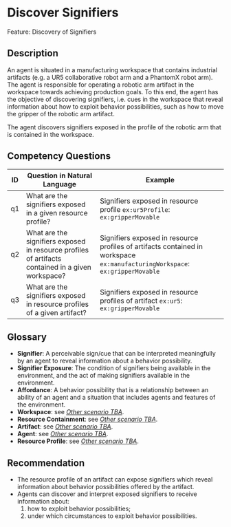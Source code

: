 # Discover Signifiers

Feature: Discovery of Signifiers


## Description
An agent is situated in a manufacturing workspace that contains industrial artifacts (e.g. a UR5 collaborative robot arm and a PhantomX robot arm). The agent is responsible for operating a robotic arm artifact in the workspace towards achieving production goals. To this end, the agent has the objective of discovering signifiers, i.e. cues in the workspace that reveal information about how to exploit behavior possibilities, such as how to move the gripper of the robotic arm artifact.

The agent discovers signifiers exposed in the profile of the robotic arm that is contained in the workspace.

## Competency Questions

| ID | Question in Natural Language                                                                      | Example                                                                                                                      |
|----|---------------------------------------------------------------------------------------------------|------------------------------------------------------------------------------------------------------------------------------|
| q1 | What are the signifiers exposed in a given resource profile?                                      | Signifiers exposed in resource profile `ex:ur5Profile`: `ex:gripperMovable`                                                  |
| q2 | What are the signifiers exposed in resource profiles of artifacts contained in a given workspace? | Signifiers exposed in resource profiles of artifacts contained in workspace `ex:manufacturingWorkspace`: `ex:gripperMovable` |
| q3 | What are the signifiers exposed in resource profiles of a given artifact?                         | Signifiers exposed in resource profiles of artifact `ex:ur5`: `ex:gripperMovable`                                            |

## Glossary
- **Signifier**: A perceivable sign/cue that can be interpreted meaningfully by an agent to reveal information about a behavior possibility.
- **Signifier Exposure**: The condition of signifiers being available in the environment, and the act of making signifiers available in the environment.
- **Affordance**: A behavior possibility that is a relationship between an ability of an agent and a situation that includes agents and features of the environment.
- **Workspace**: see [_Other scenario TBA_]().
- **Resource Containment**: see [_Other scenario TBA_]().
- **Artifact**: see [_Other scenario TBA_]().
- **Agent**: see [_Other scenario TBA_]().
- **Resource Profile**: see [_Other scenario TBA_]().

## Recommendation 
- The resource profile of an artifact can expose signifiers which reveal information about behavior possibilities offered by the artifact.
- Agents can discover and interpret exposed signifiers to receive information about:
   1. how to exploit behavior possibilities;
   2. under which circumstances to exploit behavior possibilities.
